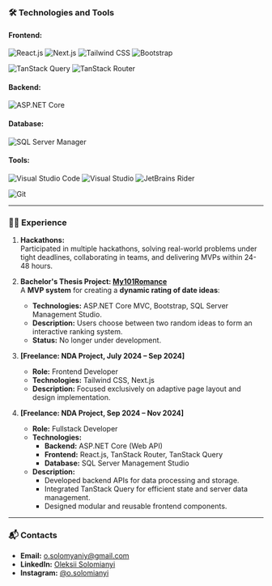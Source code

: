 ### 🛠️ Technologies and Tools

#### Frontend:
<p align="start">
  <img src="https://img.shields.io/badge/Frontend-React-61DAFB?style=for-the-badge&logo=react&logoColor=white" alt="React.js" />
  <img src="https://img.shields.io/badge/Frontend-Next.js-000000?style=for-the-badge&logo=nextdotjs&logoColor=white" alt="Next.js" />
  <img src="https://img.shields.io/badge/Frontend-Tailwind_CSS-06B6D4?style=for-the-badge&logo=tailwind-css&logoColor=white" alt="Tailwind CSS" />
  <img src="https://img.shields.io/badge/Frontend-Bootstrap-7952B3?style=for-the-badge&logo=bootstrap&logoColor=white" alt="Bootstrap" />
</p>
<p align="start">
  <img src="https://img.shields.io/badge/State_TanStack_Query-FF4154?style=for-the-badge&logo=tanstack-query&logoColor=white" alt="TanStack Query" />
  <img src="https://img.shields.io/badge/State_TanStack_Router-FF4154?style=for-the-badge&logo=tanstack-router&logoColor=white" alt="TanStack Router" />
</p>

#### Backend:
<p align="start">
  <img src="https://img.shields.io/badge/Backend-ASP.NET_Core-5C2D91?style=for-the-badge&logo=.net&logoColor=white" alt="ASP.NET Core" />
</p>

#### Database:
<p align="start">
  <img src="https://img.shields.io/badge/Database-SQL_Server_Manager-CC2927?style=for-the-badge&logo=microsoft-sql-server&logoColor=white" alt="SQL Server Manager" />
</p>

#### Tools:
<p align="start">
  <img src="https://img.shields.io/badge/IDE-Visual_Studio_Code-007ACC?style=for-the-badge&logo=visual-studio-code&logoColor=white" alt="Visual Studio Code" />
  <img src="https://img.shields.io/badge/IDE-Visual_Studio-5C2D91?style=for-the-badge&logo=visual-studio&logoColor=white" alt="Visual Studio" />
  <img src="https://img.shields.io/badge/IDE-Rider-000000?style=for-the-badge&logo=jetbrains&logoColor=white" alt="JetBrains Rider" />
</p>
<p>
  <img src="https://img.shields.io/badge/Tools-Git-F05032?style=for-the-badge&logo=git&logoColor=white" alt="Git" />
</p>

---

### 🧑‍💻 Experience

1. **Hackathons:**  
   Participated in multiple hackathons, solving real-world problems under tight deadlines, collaborating in teams, and delivering MVPs within 24-48 hours.  

2. **Bachelor's Thesis Project: [My101Romance](https://github.com/dolbolesya/My101Romance)**  
   A **MVP system** for creating a **dynamic rating of date ideas**:  
   - **Technologies:** ASP.NET Core MVC, Bootstrap, SQL Server Management Studio.  
   - **Description:** Users choose between two random ideas to form an interactive ranking system.  
   - **Status:** No longer under development.  

3. **[Freelance: NDA Project, July 2024 – Sep 2024]**  
   - **Role:** Frontend Developer  
   - **Technologies:** Tailwind CSS, Next.js  
   - **Description:** Focused exclusively on adaptive page layout and design implementation.  

4. **[Freelance: NDA Project, Sep 2024 – Nov 2024]**  
   - **Role:** Fullstack Developer  
   - **Technologies:**  
     - **Backend:** ASP.NET Core (Web API)  
     - **Frontend:** React.js, TanStack Router, TanStack Query  
     - **Database:** SQL Server Management Studio  
   - **Description:**  
     - Developed backend APIs for data processing and storage.  
     - Integrated TanStack Query for efficient state and server data management.  
     - Designed modular and reusable frontend components.  

---

### 📬 Contacts

- **Email:** [o.solomyaniy@gmail.com](mailto:o.solomyaniy@gmail.com)  
- **LinkedIn:** [Oleksii Solomianyi](https://www.linkedin.com/in/osolomianyi/)  
- **Instagram:** [@o.solomianyi](https://www.instagram.com/o.solomianyi/)  
